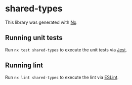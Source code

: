 # shared-types

This library was generated with [Nx](https://nx.dev).

## Running unit tests

Run `nx test shared-types` to execute the unit tests via
[Jest](https://jestjs.io).

## Running lint

Run `nx lint shared-types` to execute the lint via
[ESLint](https://eslint.org/).
